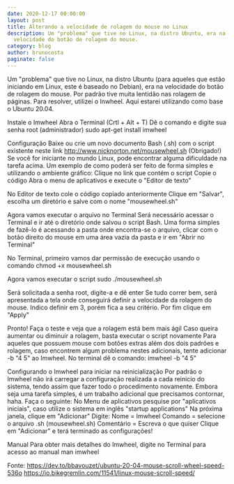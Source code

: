 ```yaml
---
date: 2020-12-17 00:00:00
layout: post
title: Alterando a velocidade de rolagem do mouse no Linux
description: Um "problema" que tive no Linux, na distro Ubuntu, era na
  velocidade do botão de rolagem do mouse.
category: blog
author: brunocosta
paginate: false
---
```

Um "problema" que tive no Linux, na distro Ubuntu (para aqueles que estão iniciando em Linux, este é baseado no Debian), era na velocidade do botão de rolagem do mouse. Por padrão tive muita lentidão nas rolagem de páginas.
Para resolver, utilizei o Inwheel. Aqui estarei utilizando como base o Ubuntu 20.04.

Instale o Imwheel
Abra o Terminal (Crtl + Alt + T)
Dê o comando e digite sua senha root (administrador)
sudo apt-get install imwheel
		
Configuração
Baixe ou crie um novo documento Bash (.sh) com o script existente neste link http://www.nicknorton.net/mousewheel.sh (Obrigado!)
Se você for iniciante no mundo Linux, pode encontrar alguma dificuldade na tarefa acima. Um exemplo de como poderá ser feito de forma simples e utilizando o ambiente gráfico:
Clique no link que contém o script
Copie o código
Abra o menu de aplicativos e execute o "Editor de texto"
			
No Editor de texto cole o código copiado anteriormente
Clique em "Salvar", escolha um diretório e salve com o nome "mousewheel.sh"
			
Agora vamos executar o arquivo no Terminal
Será necessário acessar o Terminal e ir até o diretório onde salvou o script Bash. Uma forma simples de fazê-lo é acessando a pasta onde encontra-se o arquivo, clicar com o botão direito do mouse em uma área vazia da pasta e ir em "Abrir no Terminal"
			
No Terminal, primeiro vamos dar permissão de execução usando o comando
chmod +x mousewheel.sh
		
Agora vamos executar o script
sudo ./mousewheel.sh
		
Será solicitada a senha root, digite-a e dê enter
Se tudo correr bem, será apresentada a tela onde conseguirá definir a velocidade da rolagem do mouse. Indico definir em 3, porém fica a seu critério. Por fim clique em "Apply"
		
Pronto! Faça o teste e veja que a rolagem está bem mais ágil
Caso queira aumentar ou diminuir a rolagem, basta executar o script novamente
Para aqueles que possuem mouse com botões extras além dos dois padrões e rolagem, caso encontrem algum problema nestes adicionais, tente adicionar -b "4 5" ao Imwheel. No terminal dê o comando:
imwheel -b "4 5"
	
Configurando o Imwheel para iniciar na reinicialização
Por padrão o Imwheel não irá carregar a configuração realizada a cada reinicio do sistema, tendo assim que fazer todo o procedimento novamente. Embora seja uma tarefa simples, é um trabalho adicional que precisamos contornar, haha. Faça o seguinte:
No Menu de aplicativos pesquise por "aplicativos iniciais", caso utilize o sistema em inglês "startup applications"
Na próxima janela, clique em "Adicionar"
Digite:
Nome = Imwheel
Comando = selecione o arquivo .sh (mousewheel.sh)
Comentário = Escreva o que quiser
Clique em "Adicionar" e terá terminado as configurações!
		
Manual
Para obter mais detalhes do Imwheel, digite no Terminal para acesso ao manual
man imwheel
	
Fonte:
https://dev.to/bbavouzet/ubuntu-20-04-mouse-scroll-wheel-speed-536o
https://io.bikegremlin.com/11541/linux-mouse-scroll-speed/


